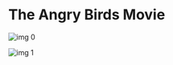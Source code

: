 # The Angry Birds Movie

![img 0](https://i.imgur.com/iQcyJp5.jpg)

![img 1](https://i.imgur.com/P848yAL.png)

